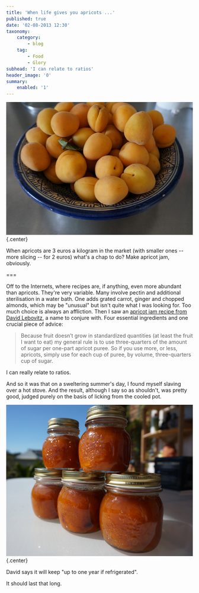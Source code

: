 ```yaml
---
title: 'When life gives you apricots ...'
published: true
date: '02-08-2013 12:30'
taxonomy:
    category:
        - blog
    tag:
        - Food
        - Glory
subhead: 'I can relate to ratios'
header_image: '0'
summary:
    enabled: '1'
---
```


![Apricots](Apricots.png){.center} 

When apricots are 3 euros a kilogram in the market (with smaller ones -- more slicing -- for 2 euros) what's a chap  to do? Make apricot jam, obviously. 

===

Off to the Internets, where recipes are, if anything, even more abundant than apricots. They're very variable. Many involve pectin and additional sterilisation in a water bath. One adds grated carrot, ginger and chopped almonds, which may be "unusual" but isn't quite what I was looking for. Too much choice is always an affliction. Then I saw an [apricot jam recipe from David Lebovitz](http://www.davidlebovitz.com/2009/08/apricot-jam/), a name to conjure with. Four essential ingredients and one crucial piece of advice:

> Because fruit doesn’t grow in standardized quantities (at least the fruit I want to eat) my general rule is to use three-quarters of the amount of sugar per one-part apricot puree. So if you use more, or less, apricots, simply use for each cup of puree, by volume, three-quarters cup of sugar.

I can really relate to ratios.

And so it was that on a sweltering summer's day, I found myself slaving over a hot stove. And the result, although I say so as shouldn't, was pretty good, judged purely on the basis of licking from the cooled pot.

![Apricot jam](Apricot-jam.png){.center} 

David says it will keep "up to one year if refrigerated".

It should last that long.